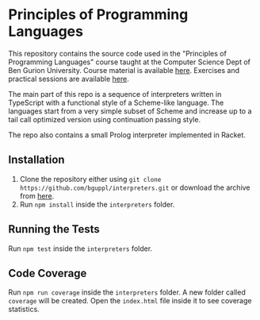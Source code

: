 # Principles of Programming Languages

This repository contains the source code used in the "Principles of Programming Languages" course taught at the Computer Science Dept of Ben Gurion University.
Course material is available [here](https://bguppl.github.io/interpreters/).
Exercises and practical sessions are available [here](https://github.com/bguppl/practice).

The main part of this repo is a sequence of interpreters written in TypeScript with a functional style of a Scheme-like language.
The languages start from a very simple subset of Scheme and increase up to a tail call optimized version using continuation passing style.

The repo also contains a small Prolog interpreter implemented in Racket.


## Installation

1. Clone the repository either using `git clone https://github.com/bguppl/interpreters.git` or download the archive from [here](https://github.com/bguppl/interpreters/archive/master.zip).
2. Run `npm install` inside the `interpreters` folder.

## Running the Tests

Run `npm test` inside the `interpreters` folder.

## Code Coverage

Run `npm run coverage` inside the `interpreters` folder. A new folder called `coverage` will be created. Open the `index.html` file inside it to see coverage statistics.
